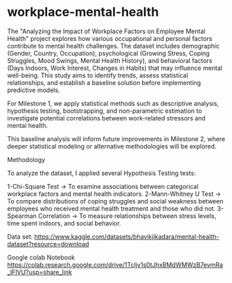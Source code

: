 # workplace-mental-health
The "Analyzing the Impact of Workplace Factors on Employee Mental Health" project explores how various occupational and personal factors contribute to mental health challenges. The dataset includes demographic (Gender, Country, Occupation), psychological (Growing Stress, Coping Struggles, Mood Swings, Mental Health History), and behavioral factors (Days Indoors, Work Interest, Changes in Habits) that may influence mental well-being. This study aims to identify trends, assess statistical relationships, and establish a baseline solution before implementing predictive models.

For Milestone 1, we apply statistical methods such as descriptive analysis, hypothesis testing, bootstrapping, and non-parametric estimation to investigate potential correlations between work-related stressors and mental health.

This baseline analysis will inform future improvements in Milestone 2, where deeper statistical modeling or alternative methodologies will be explored.

Methodology

To analyze the dataset, I applied several Hypothesis Testing tests:

1-Chi-Square Test → To examine associations between categorical workplace factors and mental health indicators.
2-Mann-Whitney U Test → To compare distributions of coping struggles and social weakness between employees who received mental health treatment and those who did not.
3-Spearman Correlation → To measure relationships between stress levels, time spent indoors, and social behavior.

Data set:
https://www.kaggle.com/datasets/bhavikjikadara/mental-health-dataset?resource=download

Google colab Notebook
https://colab.research.google.com/drive/1TcIjy1s0tJhxBMdWMWzB7evmRa_IFlVU?usp=share_link
